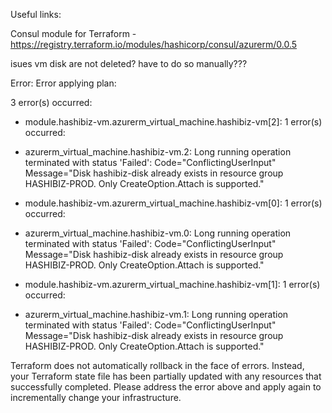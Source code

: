 Useful links:

Consul module for Terraform - https://registry.terraform.io/modules/hashicorp/consul/azurerm/0.0.5




isues vm disk are not deleted? have to do so manually???


Error: Error applying plan:

3 error(s) occurred:

* module.hashibiz-vm.azurerm_virtual_machine.hashibiz-vm[2]: 1 error(s) occurred:

* azurerm_virtual_machine.hashibiz-vm.2: Long running operation terminated with status 'Failed': Code="ConflictingUserInput" Message="Disk hashibiz-disk already exists in resource group HASHIBIZ-PROD. Only CreateOption.Attach is supported."
* module.hashibiz-vm.azurerm_virtual_machine.hashibiz-vm[0]: 1 error(s) occurred:

* azurerm_virtual_machine.hashibiz-vm.0: Long running operation terminated with status 'Failed': Code="ConflictingUserInput" Message="Disk hashibiz-disk already exists in resource group HASHIBIZ-PROD. Only CreateOption.Attach is supported."
* module.hashibiz-vm.azurerm_virtual_machine.hashibiz-vm[1]: 1 error(s) occurred:

* azurerm_virtual_machine.hashibiz-vm.1: Long running operation terminated with status 'Failed': Code="ConflictingUserInput" Message="Disk hashibiz-disk already exists in resource group HASHIBIZ-PROD. Only CreateOption.Attach is supported."

Terraform does not automatically rollback in the face of errors.
Instead, your Terraform state file has been partially updated with
any resources that successfully completed. Please address the error
above and apply again to incrementally change your infrastructure.
